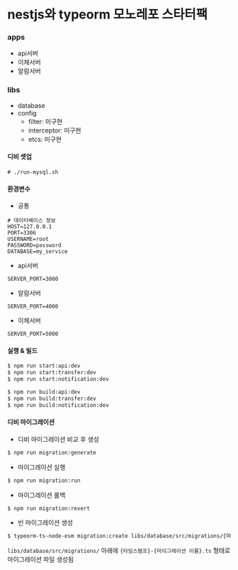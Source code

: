 # nestjs와 typeorm 모노레포 스타터팩

### apps

* api서버
* 이체서버
* 알람서버

### libs

* database
* config
  - filter: 미구현
  - interceptor: 미구현
  - etcs: 미구현


#### 디비 셋업

```
# ./run-mysql.sh
```

#### 환경변수

* 공통

```
# 데이터베이스 정보
HOST=127.0.0.1
PORT=3306
USERNAME=root
PASSWORD=password
DATABASE=my_service
```

* api서버

```
SERVER_PORT=3000
```

* 알람서버

```
SERVER_PORT=4000
```

* 이체서버

```
SERVER_PORT=5000
```

#### 실행 & 빌드

```bash
$ npm run start:api:dev
$ npm run start:transfer:dev
$ npm run start:notification:dev
```

```bash
$ npm run build:api:dev
$ npm run build:transfer:dev
$ npm run build:notification:dev
```

#### 디비 마이그레이션

* 디비 마이그레이션 비교 후 생성

```bash
$ npm run migration:generate
```

* 마이그레이션 실행

```bash
$ npm run migration:run
```

* 마이그레이션 롤백

```bash
$ npm run migration:revert
```

* 빈 마이그레이션 생성

```bash
$ typeorm-ts-node-esm migration:create libs/database/src/migrations/{마이그레이션 이름}
```

`libs/database/src/migrations/` 아래에 `{타임스탬프}-{마이그레이션 이름}.ts` 형태로 마이그레이션 파일 생성됨